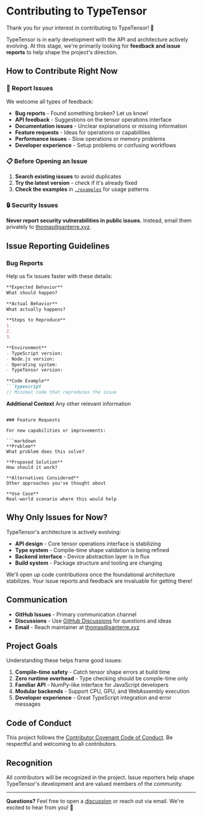 # Contributing to TypeTensor

Thank you for your interest in contributing to TypeTensor! 🎉

TypeTensor is in early development with the API and architecture actively evolving. At this stage, we're primarily looking for **feedback and issue reports** to help shape the project's direction.

## How to Contribute Right Now

### 🐛 Report Issues

We welcome all types of feedback:

- **Bug reports** - Found something broken? Let us know!
- **API feedback** - Suggestions on the tensor operations interface
- **Documentation issues** - Unclear explanations or missing information  
- **Feature requests** - Ideas for operations or capabilities
- **Performance issues** - Slow operations or memory problems
- **Developer experience** - Setup problems or confusing workflows

### 📋 Before Opening an Issue

1. **Search existing issues** to avoid duplicates
2. **Try the latest version** - check if it's already fixed
3. **Check the examples** in [`./examples`](./examples) for usage patterns

### 🔒 Security Issues

**Never report security vulnerabilities in public issues.** Instead, email them privately to [thomas@santerre.xyz](mailto:thomas@santerre.xyz).

## Issue Reporting Guidelines

### Bug Reports

Help us fix issues faster with these details:

```markdown
**Expected Behavior**
What should happen?

**Actual Behavior** 
What actually happens?

**Steps to Reproduce**
1. 
2. 
3. 

**Environment**
- TypeScript version:
- Node.js version:
- Operating system:
- TypeTensor version:

**Code Example**
```typescript
// Minimal code that reproduces the issue
```

**Additional Context**
Any other relevant information
```

### Feature Requests

For new capabilities or improvements:

```markdown
**Problem**
What problem does this solve?

**Proposed Solution**
How should it work?

**Alternatives Considered**
Other approaches you've thought about

**Use Case**
Real-world scenario where this would help
```

## Why Only Issues for Now?

TypeTensor's architecture is actively evolving:

- **API design** - Core tensor operations interface is stabilizing
- **Type system** - Compile-time shape validation is being refined  
- **Backend interface** - Device abstraction layer is in flux
- **Build system** - Package structure and tooling are changing

We'll open up code contributions once the foundational architecture stabilizes. Your issue reports and feedback are invaluable for getting there!

## Communication

- **GitHub Issues** - Primary communication channel
- **Discussions** - Use [GitHub Discussions](https://github.com/typetensor/typetensor/discussions) for questions and ideas
- **Email** - Reach maintainer at [thomas@santerre.xyz](mailto:thomas@santerre.xyz)

## Project Goals

Understanding these helps frame good issues:

1. **Compile-time safety** - Catch tensor shape errors at build time
2. **Zero runtime overhead** - Type checking should be compile-time only
3. **Familiar API** - NumPy-like interface for JavaScript developers  
4. **Modular backends** - Support CPU, GPU, and WebAssembly execution
5. **Developer experience** - Great TypeScript integration and error messages

## Code of Conduct

This project follows the [Contributor Covenant Code of Conduct](https://www.contributor-covenant.org/version/2/1/code_of_conduct/). Be respectful and welcoming to all contributors.

## Recognition

All contributors will be recognized in the project. Issue reporters help shape TypeTensor's development and are valued members of the community.

---

**Questions?** Feel free to open a [discussion](https://github.com/typetensor/typetensor/discussions) or reach out via email. We're excited to hear from you! 🚀
